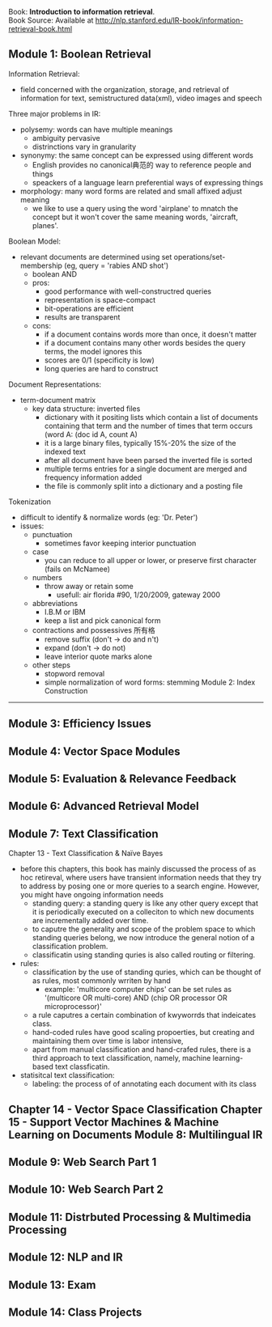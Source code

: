 Book: **Introduction to information retrieval**.      
Book Source: Available at http://nlp.stanford.edu/IR-book/information-retrieval-book.html

Module 1: Boolean Retrieval
---
Information Retrieval:
- field concerned with the organization, storage, and retrieval of information for text, semistructured data(xml), video images and speech

Three major problems in IR:
- polysemy: words can have multiple meanings
  - ambiguity pervasive
  - distrinctions vary in granularity
- synonymy: the same concept can be expressed using different words
  - English provides no canonical典范的 way to reference people and things
  - speackers of a language learn preferential ways of expressing things
- morphology: many word forms are related and small affixed adjust meaning
  - we like to use a query using the word 'airplane' to mnatch the concept but it won't cover the same meaning words, 'aircraft, planes'.

Boolean Model:
- relevant documents are determined using set operations/set-membership (eg, query = 'rabies AND shot')
  - boolean AND
  - pros:
    - good performance with well-constructred queries
    - representation is space-compact
    - bit-operations are efficient
    - results are transparent
  - cons:
    - if a document contains words more than once, it doesn't matter
    - if a document contains many other words besides the query terms, the model ignores this
    - scores are 0/1 (specificity is low)
    - long queries are hard to construct

Document Representations:
- term-document matrix
  - key data structure: inverted files
    - dictionary with it positing lists which contain a list of documents containing that term and the number of times that term occurs (word A: (doc id A, count A)
    - it is a large binary files, typically 15%-20% the size of the indexed text
    - after all document have been parsed the inverted file is sorted
    - multiple terms entries for a single document are merged and frequency information added
    - the file is commonly split into a dictionary and a posting file

Tokenization
- difficult to identify & normalize words (eg: 'Dr. Peter')
- issues:
  - punctuation
    - sometimes favor keeping interior punctuation
  - case
    - you can reduce to all upper or lower, or preserve first character (fails on McNamee) 
  - numbers
    - throw away or retain some
      - usefull: air florida #90, 1/20/2009, gateway 2000
  - abbreviations
    - I.B.M or IBM
    - keep a list and pick canonical form 
  - contractions and possessives 所有格
    - remove suffix (don't -> do and n't)
    - expand (don't -> do not)
    - leave interior quote marks alone
  - other steps
    - stopword removal
    - simple normalization of word forms: stemming
Module 2: Index Construction
---
Module 3: Efficiency Issues
---
Module 4: Vector Space Modules
---
Module 5: Evaluation & Relevance Feedback
---
Module 6: Advanced Retrieval Model
---
Module 7: Text Classification
---
Chapter 13 - Text Classification & Naïve Bayes
- before this chapters, this book has mainly discussed the process of as hoc retireval, where users have transient information needs that they try to address by posing one or more queries to a search engine. However, you might have ongoing information needs
  - standing query: a standing query is like any other query except that it is periodically executed on a colleciton to which new documents are incrementally added over time.
  - to caputre the generality and scope of the problem space to which standing queries belong, we now introduce the general notion of a classification problem.
  - classificatin using standing quries is also called routing or filtering.
- rules:
  - classification by the use of standing quries, which can be thought of as rules, most commonly wrriten by hand
    - example: 'multicore computer chips' can be set rules as '(multicore OR multi-core) AND (chip OR processor OR microprocessor)'
  - a rule caputres a certain combination of kwyworrds that indeicates class.
  - hand-coded rules have good scaling propoerties, but creating and maintaining them over time is labor intensive,
  - apart from manual classification and hand-crafed rules, there is a third approach to text classification, namely, machine learning-based text classficatin.
- statisitcal text classification:
  - labeling: the process of of annotating each document with its class

Chapter 14 - Vector Space Classification
Chapter 15 - Support Vector Machines & Machine Learning on Documents
Module 8: Multilingual IR
---
Module 9: Web Search Part 1
---
Module 10: Web Search Part 2
---
Module 11: Distrbuted Processing & Multimedia Processing
---
Module 12: NLP and IR
---
Module 13: Exam
---
Module 14: Class Projects
---
